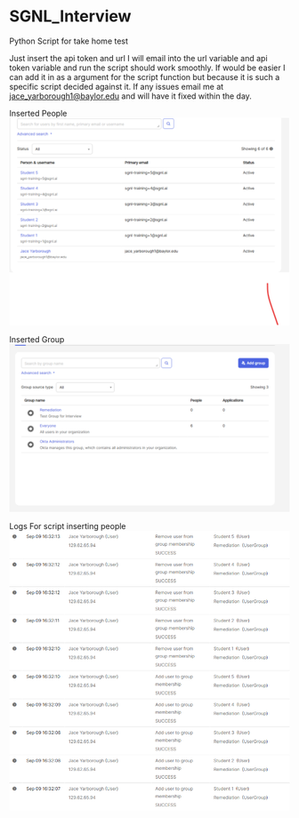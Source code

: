 # SGNL_Interview
Python Script for take home test 

Just insert the api token and url I will email into the url variable and api token variable and run the script should work smoothly. 
If would be easier I can add it in as a argument for the script function but because it is such a specific script decided against it.
If any issues email me at jace_yarborough1@baylor.edu and will have it fixed within the day.



Inserted People
![People](People.png)


Inserted Group
![Groups](Groups.png)


Logs For script inserting people
![Logs](Logs.png)

